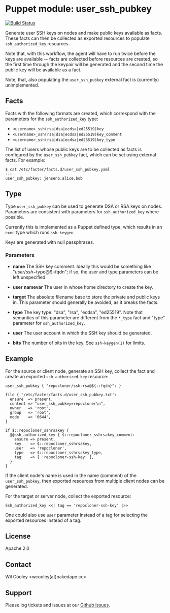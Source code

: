 Puppet module: user\_ssh\_pubkey
================================

[![Build
Status](https://travis-ci.org/wcooley/puppet-user_ssh_pubkey.svg?branch=master)](https://travis-ci.org/wcooley/puppet-user_ssh_pubkey)

Generate user SSH keys on nodes and make public keys available as facts. These
facts can then be collected as exported resources to populate
`ssh_authorized_key` resources.

Note that, with this workflow, the agent will have to run twice before the
keys are available -- facts are collected before resources are created, so the
first time through the keypair will be generated and the second time the
public key will be available as a fact.

Note, that, also populating the `user_ssh_pubkey` external fact is (currently)
unimplemented.

Facts
-----

Facts with the following formats are created, which correspond with the
parameters for the `ssh_authorized_key` type:

* `<username>_ssh(rsa|dsa|ecdsa|ed25519)key`
* `<username>_ssh(rsa|dsa|ecdsa|ed25519)key_comment`
* `<username>_ssh(rsa|dsa|ecdsa|ed25519)key_type`

The list of users whose public keys are to be collected as facts is configured
by the `user_ssh_pubkey` fact, which can be set using external facts. For
example:

    $ cat /etc/facter/facts.d/user_ssh_pubkey.yaml
    ---
    user_ssh_pubkey: jensenb,alice,bob

Type
----

Type `user_ssh_pubkey` can be used to generate DSA or RSA keys on nodes.
Parameters are consistent with parameters for `ssh_authorized_key` where
possible.

Currently this is implemented as a Puppet defined type, which results in an
`exec` type which runs `ssh-keygen`.

Keys are generated with null passphrases.

### Parameters

- **name**
    The SSH key comment. Ideally this would be something like
    "$user/ssh-$type@$::fqdn"; if so, the user and type parameters can be left
    unspecified.

- **user**
    **namevar** The user in whose home directory to create the key.

- **target**
    The absolute filename base to store the private and public keys in. This
    parameter should generally be avoided, as it breaks the facts.

- **type**
    The key type: "dsa", "rsa", "ecdsa", "ed25519". Note that semantics of this parameter
    are different from the `*_type` fact and "type" parameter for
    `ssh_authorized_key`.

- **user**
    The user account in which the SSH key should be generated.

- **bits**
    The number of bits in the key. See `ssh-keygen(1)` for limits.

Example
-------

For the source or client node, generate an SSH key, collect the fact and
create an exported `ssh_authorized_key` resource:

```
user_ssh_pubkey { "repocloner/ssh-rsa@${::fqdn}": }

file { '/etc/facter/facts.d/user_ssh_pubkey.txt':
  ensure  => present,
  content => "user_ssh_pubkey=repocloner\n",
  owner   => 'root',
  group   => 'root',
  mode    => '0644',
}

if $::repocloner_sshrsakey {
  @@ssh_authorized_key { $::repocloner_sshrsakey_comment:
    ensure => present,
    key    => $::repocloner_sshrsakey,
    user   => 'repocloner',
    type   => $::repocloner_sshrsakey_type,
    tag    => [ 'repocloner-ssh-key' ],
  }
}

```

If the client node's name is used in the name (comment) of the
`user_ssh_pubkey`, then exported resources from multiple client
nodes can be generated.

For the target or server node, collect the exported resource:

```
Ssh_authorized_key <<| tag == 'repocloner-ssh-key' |>>
```

One could also use `user` parameter instead of a tag for selecting the
exported resources instead of a tag.

License
-------

Apache 2.0

Contact
-------

Wil Cooley <wcooley(at)nakedape.cc>

Support
-------

Please log tickets and issues at our [Github
issues](https://github.com/wcooley/puppet-user_ssh_pubkey/issues).
